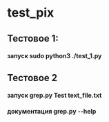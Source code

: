 # test_pix
## Тестовое 1:
#### запуск sudo python3 ./test_1.py

## Тестовое 2
#### запуск grep.py Test text_file.txt
#### документация grep.py --help

